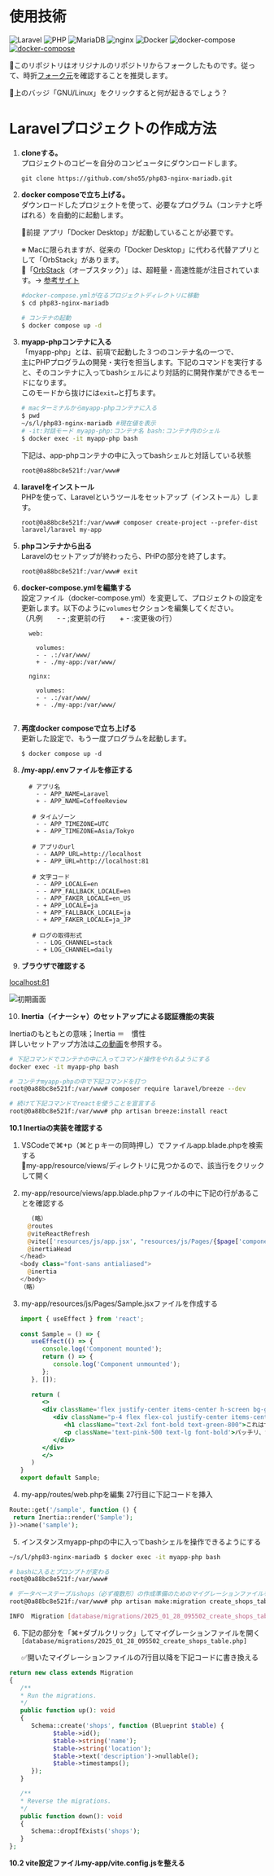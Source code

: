 # 使用技術
![Laravel](https://img.shields.io/badge/Laravel-10-brightgreen.svg)
![PHP](https://img.shields.io/badge/PHP-8-blue.svg)
![MariaDB](https://img.shields.io/badge/MariaDB-10.4-blue.svg)
![nginx](https://img.shields.io/badge/nginx-1.18-blue.svg)
![Docker](https://img.shields.io/badge/Docker-20.10-blue.svg)
![docker-compose](https://img.shields.io/badge/docker--compose-1.29-blue.svg)
[![docker-compose](https://img.shields.io/badge/GNU/Linux-12-brightgreen.svg)](https://www.debian.org/doc/manuals/debian-reference/ch01.ja.html)


📌このリポジトリはオリジナルのリポジトリからフォークしたものです。従って、時折[フォーク元](https://github.com/sho55/php83-nginx-mariadb)を確認することを推奨します。  

📌上のバッジ「GNU/Linux」をクリックすると何が起きるでしょう？

# Laravelプロジェクトの作成方法

1. **cloneする。**  
   プロジェクトのコピーを自分のコンピュータにダウンロードします。
   ```
   git clone https://github.com/sho55/php83-nginx-mariadb.git 
   ```

2. **docker composeで立ち上げる。**  
   ダウンロードしたプロジェクトを使って、必要なプログラム（コンテナと呼ばれる）を自動的に起動します。  

   📍前提 アプリ「Docker Desktop」が起動していることが必要です。 

   ※ Macに限られますが、従来の「Docker Desktop」に代わる代替アプリとして「OrbStack」があります。  
   📍「[OrbStack](https://orbstack.dev/)（オーブスタック）」は、超軽量・高速性能が注目されています。-> [参考サイト](https://qiita.com/shota0616/items/5b5b74d72272627e0f5a)

   ```bash
   #docker-compose.ymlが在るプロジェクトディレクトリに移動
   $ cd php83-nginx-mariadb

   # コンテナの起動
   $ docker compose up -d
   ```

3. **myapp-phpコンテナに入る**  
   「myapp-php」とは、前項で起動した３つのコンテナ名の一つで、  
   主にPHPプログラムの開発・実行を担当します。下記のコマンドを実行すると、そのコンテナに入ってbashシェルにより対話的に開発作業ができるモードになります。  
   このモードから抜けには```exit↵```と打ちます。
   
   ```bash
   # macターミナルからmyapp-phpコンテナに入る
   $ pwd
   ~/s/l/php83-nginx-mariadb #現在値を表示
   # -it:対話モード myapp-php:コンテナ名 bash:コンテナ内のシェル
   $ docker exec -it myapp-php bash
   ```
   下記は、app-phpコンテナの中に入ってbashシェルと対話している状態
   ```
   root@0a88bc8e521f:/var/www# 
   ```

4. **laravelをインストール**  
   PHPを使って、Laravelというツールをセットアップ（インストール）します。
   ```
   root@0a88bc8e521f:/var/www# composer create-project --prefer-dist laravel/laravel my-app
   ```

5. **phpコンテナから出る**  
   Laravelのセットアップが終わったら、PHPの部分を終了します。
   ```
   root@0a88bc8e521f:/var/www# exit
   ```

6. **docker-compose.ymlを編集する**  
   設定ファイル（docker-compose.yml）を変更して、プロジェクトの設定を更新します。以下のように`volumes`セクションを編集してください。  
   （凡例　　- - ;変更前の行　　+ - :変更後の行）

   ```
     web: 
    
       volumes:
       - - .:/var/www/
       + - ./my-app:/var/www/

     nginx: 
    
       volumes:
       - - .:/var/www/
       + - ./my-app:/var/www/
    
   ```

7. **再度docker composeで立ち上げる**  
   更新した設定で、もう一度プログラムを起動します。
   ```
   $ docker compose up -d
   ```
8. **/my-app/.envファイルを修正する**

   ```
     # アプリ名
       - - APP_NAME=Laravel
       + - APP_NAME=CoffeeReview
   
      # タイムゾーン
       - - APP_TIMEZONE=UTC
       + - APP_TIMEZONE=Asia/Tokyo

      # アプリのurl
       - - AAPP_URL=http://localhost
       + - APP_URL=http://localhost:81

      # 文字コード
       - - APP_LOCALE=en
       - - APP_FALLBACK_LOCALE=en
       - - APP_FAKER_LOCALE=en_US
       - + APP_LOCALE=ja
       - + APP_FALLBACK_LOCALE=ja
       - + APP_FAKER_LOCALE=ja_JP

      # ログの取得形式
       - - LOG_CHANNEL=stack
       - + LOG_CHANNEL=daily
   ```

9. **ブラウザで確認する**

[localhost:81](http://localhost:81/)

![初期画面](https://github.com/yuasys/php83-nginx-mariadb/blob/main/my-app/public/images/2025-01-27%2010-39-52.png?raw=true)


10. **Inertia（イナーシャ）のセットアップによる認証機能の実装**

Inertiaのもともとの意味；Inertia ＝　慣性  
詳しいセットアップ方法は[この動画](https://www.youtube.com/watch?v=humnThHNjLU&t=1201s)を参照する。

``` bash
# 下記コマンドでコンテナの中に入ってコマンド操作をやれるようにする
docker exec -it myapp-php bash

# コンテナmyapp-phpの中で下記コマンドを打つ
root@0a88bc8e521f:/var/www# composer require laravel/breeze --dev

# 続けて下記コマンドでreactを使うことを宣言する
root@0a88bc8e521f:/var/www# php artisan breeze:install react

```
**10.1 Inertiaの実装を確認する**

   1. VSCodeで⌘+p（⌘とｐキーの同時押し）でファイルapp.blade.phpを検索する  
      📍my-app/resource/views/ディレクトリに見つかるので、該当行をクリックして開く
      
   3. my-app/resource/views/app.blade.phpファイルの中に下記の行があることを確認する

   ```php
         (略）
        @routes
        @viteReactRefresh
        @vite(['resources/js/app.jsx', "resources/js/Pages/{$page['component']}.jsx"])
        @inertiaHead
      </head>
      <body class="font-sans antialiased">
        @inertia
      </body>
      （略）
   ```
   3. my-app/resources/js/Pages/Sample.jsxファイルを作成する
   ```jsx
      import { useEffect } from 'react';
      
      const Sample = () => {
         useEffect(() => {
            console.log('Component mounted');
            return () => {
               console.log('Component unmounted');
            };
         }, []);
      
         return (
            <>
            <div className='flex justify-center items-center h-screen bg-gray-300'>
               <div className="p-4 flex flex-col justify-center items-center bg-white shadow-lg">
                  <h1 className="text-2xl font-bold text-green-800">これはサンプルです</h1>
                  <p className='text-pink-500 text-lg font-bold'>バッチリ、tailwindcssが使えてるよ！</p>
               </div>
            </div>
            </>
         )
      }
      export default Sample;
   ```
   4. my-app/routes/web.phpを編集
      27行目に下記コードを挿入
   ```php
   Route::get('/sample', function () {
    return Inertia::render('Sample');
   })->name('sample');
   ```
   5. インスタンスmyapp-phpの中に入ってbashシェルを操作できるようにする
   ```bash
   ~/s/l/php83-nginx-mariadb $ docker exec -it myapp-php bash 

   # bashに入るとプロンプトが変わる
   root@0a88bc8e521f:/var/www# 

   # データベーステーブルshops（必ず複数形）の作成準備のためのマイグレーションファイルを作る
   root@0a88bc8e521f:/var/www# php artisan make:migration create_shops_table

   INFO  Migration [database/migrations/2025_01_28_095502_create_shops_table.php] created successfully.  
   ```
   6. 下記の部分を「⌘+ダブルクリック」してマイグレーションファイルを開く  
      ``` [database/migrations/2025_01_28_095502_create_shops_table.php]  ```
      
      ✅️開いたマイグレーションファイルの7行目以降を下記コードに書き換える  
   ```php
   return new class extends Migration
   {
      /**
      * Run the migrations.
      */
      public function up(): void
      {
         Schema::create('shops', function (Blueprint $table) {
               $table->id();
               $table->string('name');
               $table->string('location');
               $table->text('description')->nullable();
               $table->timestamps();
         });
      }

      /**
      * Reverse the migrations.
      */
      public function down(): void
      {
         Schema::dropIfExists('shops');
      }
   };
   ```

**10.2 vite設定ファイルmy-app/vite.config.jsを整える**



